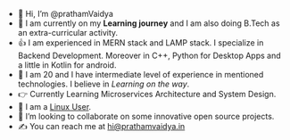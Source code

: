- :wave: Hi, I’m @prathamVaidya
- :love_you_gesture: I am currently on my **Learning journey** and I am also doing B.Tech as an extra-curricular activity.
- :+1: I am experienced in MERN stack and LAMP stack. I specialize in Backend Development. Moreover in C++, Python for Desktop Apps and a little in Kotlin for android. 
- :pinching_hand: I am 20 and I have intermediate level of experience in mentioned technologies. I believe in *Learning on the way*.
- :point_right: Currently Learning Microservices Architecture and System Design.
- :muscle: I am a [Linux User](https://memegenerator.net/img/instances/80676461/i-use-linux.jpg).
- :handshake: I’m looking to collaborate on some innovative open source projects.
- :writing_hand: You can reach me at hi@prathamvaidya.in


